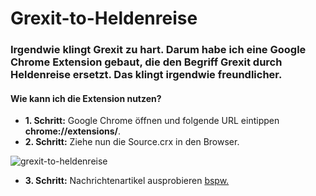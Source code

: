 # Grexit-to-Heldenreise

### Irgendwie klingt Grexit zu hart. Darum habe ich eine Google Chrome Extension gebaut, die den Begriff Grexit durch Heldenreise ersetzt. Das klingt irgendwie freundlicher. 

#### Wie kann ich die Extension nutzen?

* __1. Schritt:__ Google Chrome öffnen und folgende URL eintippen __chrome://extensions/__.
* __2. Schritt:__ Ziehe nun die Source.crx in den Browser.

![grexit-to-heldenreise](img/grexit-to-heldenreise.gif)
 * __3. Schritt:__ Nachrichtenartikel ausprobieren [bspw.](http://www.welt.de/debatte/kommentare/article143216346/Tsipras-hat-von-Anfang-an-den-Grexit-eingeplant.html)


